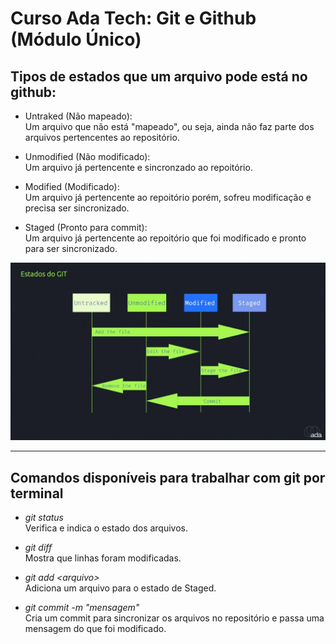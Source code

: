 # Curso Ada Tech: Git e Github (Módulo Único)

## Tipos de estados que um arquivo pode está no github:

- Untraked (Não mapeado):  
    Um arquivo que não está "mapeado", ou seja, ainda não faz parte dos arquivos pertencentes ao repositório.

- Unmodified (Não modificado):  
    Um arquivo já pertencente e sincronzado ao repoitório.

- Modified (Modificado):  
    Um arquivo já pertencente ao repoitório porém, sofreu modificação e precisa ser sincronizado.

- Staged (Pronto para commit):  
    Um arquivo já pertencente ao repoitório que foi modificado e pronto para ser sincronizado.

![Alt text](estados-git.png)

---
## Comandos disponíveis para trabalhar com git por terminal

- *git status*  
    Verifica e indica o estado dos arquivos.

- *git diff*  
    Mostra que linhas foram modificadas.

- *git add &lt;arquivo&gt;*  
    Adiciona um arquivo para o estado de Staged.

- *git commit -m "mensagem"*  
    Cria um commit para sincronizar os arquivos no repositório e passa uma mensagem do que foi modificado.